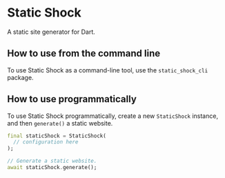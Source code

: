 # Static Shock
A static site generator for Dart.

## How to use from the command line
To use Static Shock as a command-line tool, use the `static_shock_cli` package.

## How to use programmatically
To use Static Shock programmatically, create a new `StaticShock` instance, and then `generate()` a static website.

```dart
final staticShock = StaticShock(
  // configuration here
);

// Generate a static website.
await staticShock.generate();
```